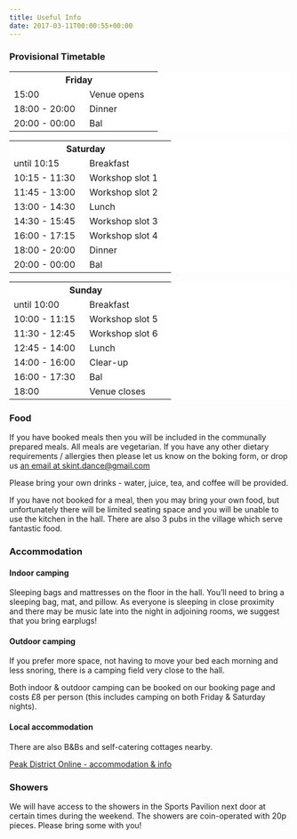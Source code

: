 ```yaml
---
title: Useful Info
date: 2017-03-11T00:00:55+00:00
---
```



### Provisional Timetable
<div class="row">

<div class="col-md-4">
<table class="table table-condensed" style="background-color:#fff">
<tr><th colspan="2">Friday<th></tr>
<tr><td style="width:120px">15:00</td><td>Venue opens</td></tr>
<tr><td>18:00 - 20:00</td><td>Dinner</td></tr>
<tr><td>20:00 - 00:00</td><td>Bal</td></tr>
</table>
</div>
<div class="col-md-4">
<table class="table table-condensed" style="background-color:#fff">
<tr><th colspan="2">Saturday<th></tr>
<tr><td style="width:120px">until 10:15</td><td>Breakfast</td></tr>
<tr><td>10:15 - 11:30</td><td>Workshop slot 1</td></tr>
<tr><td>11:45 - 13:00</td><td>Workshop slot 2</td></tr>
<tr><td>13:00 - 14:30</td><td>Lunch</td></tr>
<tr><td>14:30 - 15:45</td><td>Workshop slot 3</td></tr>
<tr><td>16:00 - 17:15</td><td>Workshop slot 4</td></tr>
<tr><td>18:00 - 20:00</td><td>Dinner</td></tr>
<tr><td>20:00 - 00:00</td><td>Bal</td></tr>
</table>
</div>
<div class="col-md-4">
<table class="table table-condensed" style="background-color:#fff">
<tr><th colspan="2">Sunday<th></tr>
<tr><td style="width:120px">until 10:00</td><td>Breakfast</td></tr>
<tr><td>10:00 - 11:15</td><td>Workshop slot 5</td></tr>
<tr><td>11:30 - 12:45</td><td>Workshop slot 6</td></tr>
<tr><td>12:45 - 14:00</td><td>Lunch</td></tr>
<tr><td>14:00 - 16:00</td><td>Clear-up</td></tr>
<tr><td>16:00 - 17:30</td><td>Bal</td></tr>
<tr><td>18:00</td><td>Venue closes</td></tr>
</table>
</div>


</div>

### Food

If you have booked meals then you will be included in the communally prepared meals.  All meals are vegetarian.  If you have any other dietary requirements / allergies then please let us know on the boking form, or drop us [an email at skint.dance@gmail.com](mailto:skint.dance@gmail.com)

Please bring your own drinks - water, juice, tea, and coffee will be provided.

If you have not booked for a meal, then you may bring your own food, but unfortunately there will be limited seating space and you will be unable to use the kitchen in the hall.  There are also 3 pubs in the village which serve fantastic food.

### Accommodation

#### Indoor camping

Sleeping bags and mattresses on the floor in the hall. You’ll need to bring a sleeping bag, mat, and pillow. As everyone is sleeping in close proximity and there may be music late into the night in adjoining rooms, we suggest that you bring earplugs!

#### Outdoor camping

If you prefer more space, not having to move your bed each morning and less snoring, there is a camping field very close to the hall.

Both indoor & outdoor camping can be booked on our booking page and costs £8 per person (this includes camping on both Friday & Saturday nights).

#### Local accommodation
There are also B&Bs and self-catering cottages nearby.

[Peak District Online - accommodation &amp; info](http://www.peakdistrictonline.co.uk/ashover-c2537.html)

### Showers

We will have access to the showers in the Sports Pavilion next door at certain times during the weekend. The showers are coin-operated with 20p pieces. Please bring some with you!
